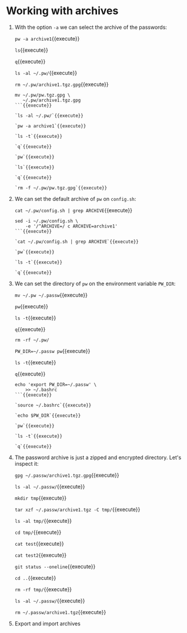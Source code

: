 # Working with archives
      
1. With the option `-a` we can select the archive of the passwords:

   `pw -a archive1`{{execute}}
   
   `ls`{{execute}}
   
   `q`{{execute}}
   
   `ls -al ~/.pw/`{{execute}}
   
   `rm ~/.pw/archive1.tgz.gpg`{{execute}}
   
   ```
   mv ~/.pw/pw.tgz.gpg \
      ~/.pw/archive1.tgz.gpg
   ```{{execute}}

   `ls -al ~/.pw/`{{execute}}
   
   `pw -a archive1`{{execute}}
   
   `ls -t`{{execute}}
   
   `q`{{execute}}
   
   `pw`{{execute}}
   
   `ls`{{execute}}
   
   `q`{{execute}}
   
   `rm -f ~/.pw/pw.tgz.gpg`{{execute}}
   
2. We can set the default archive of `pw` on `config.sh`:

   `cat ~/.pw/config.sh | grep ARCHIVE`{{execute}}
   
   ```
   sed -i ~/.pw/config.sh \
       -e '/^ARCHIVE=/ c ARCHIVE=archive1'
   ```{{execute}}
   
   `cat ~/.pw/config.sh | grep ARCHIVE`{{execute}}
   
   `pw`{{execute}}
   
   `ls -t`{{execute}}
   
   `q`{{execute}}
   
3. We can set the directory of `pw` on the environment variable
   `PW_DIR`:

   `mv ~/.pw ~/.passw`{{execute}}
   
   `pw`{{execute}}
   
   `ls -t`{{execute}}
   
   `q`{{execute}}
   
   `rm -rf ~/.pw/`
   
   `PW_DIR=~/.passw pw`{{execute}}

   `ls -t`{{execute}}
   
   `q`{{execute}}
   
   ```
   echo 'export PW_DIR=~/.passw' \
       >> ~/.bashrc
   ```{{execute}}
   
   `source ~/.bashrc`{{execute}}
   
   `echo $PW_DIR`{{execute}}
   
   `pw`{{execute}}

   `ls -t`{{execute}}
   
   `q`{{execute}}
   
4. The password archive is just a zipped and encrypted
   directory. Let's inspect it:
   
   `gpg ~/.passw/archive1.tgz.gpg`{{execute}}

   `ls -al ~/.passw/`{{execute}}
   
   `mkdir tmp`{{execute}}
   
   `tar xzf ~/.passw/archive1.tgz -C tmp/`{{execute}}
   
   `ls -al tmp/`{{execute}}
   
   `cd tmp/`{{execute}}
   
   `cat test`{{execute}}
   
   `cat test2`{{execute}}
   
   `git status --oneline`{{execute}}
   
   `cd ..`{{execute}}
   
   `rm -rf tmp/`{{execute}}
   
   `ls -al ~/.passw/`{{execute}}
   
   `rm ~/.passw/archive1.tgz`{{execute}}

5. Export and import archives
